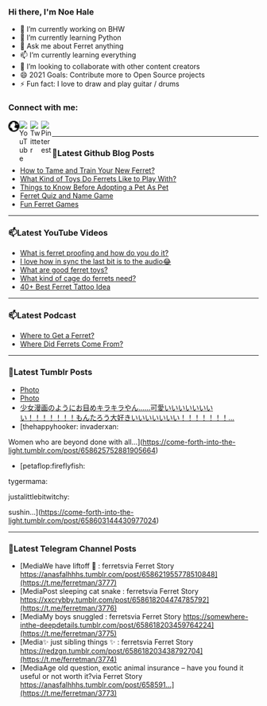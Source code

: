 ### Hi there, I'm Noe Hale

- 🔭 I’m currently working on BHW
- 🌱 I’m currently learning Python
- 💬 Ask me about Ferret anything
- 📫 I’m currently learning everything
- 🔭 I’m looking to collaborate with other content creators
- 😄 2021 Goals: Contribute more to Open Source projects
- ⚡ Fun fact: I love to draw and play guitar / drums

### Connect with me:

[<img align="left" alt="ferretvoice.com" width="22px" src="https://raw.githubusercontent.com/iconic/open-iconic/master/svg/globe.svg" />](https://ferretvoice.com)
[<img align="left" alt="YouTube" width="22px" src="https://cdn.jsdelivr.net/npm/simple-icons@v3/icons/youtube.svg" />](https://www.youtube.com/channel/UCk665XTfaMLVwFVWUmgnDiw)
[<img align="left" alt="Twitter" width="22px" src="https://cdn.jsdelivr.net/npm/simple-icons@v3/icons/twitter.svg" />](https://twitter.com/voiceferret)
[<img align="left" alt="Pinterest" width="22px" src="https://cdn.jsdelivr.net/npm/simple-icons@v3/icons/pinterest.svg" />](https://www.pinterest.com/voiceferret/)

<br />

---
### 🔭Latest Github Blog Posts
<!-- GITHUB:START -->
- [How to Tame and Train Your New Ferret?](http://noehale.github.io/how-to-tame-and-train-your-new-ferret/)
- [What Kind of Toys Do Ferrets Like to Play With?](http://noehale.github.io/what-kind-of-toys-do-ferrets-like-to-play-with/)
- [Things to Know Before Adopting a Pet As Pet](http://noehale.github.io/things-to-know-before-adopting-a-pet-as-pet/)
- [Ferret Quiz and Name Game](http://noehale.github.io/ferret-quiz/)
- [Fun Ferret Games](http://noehale.github.io/fun-ferret-games/)
<!-- GITHUB:END -->
---
### 📫Latest YouTube Videos

<!-- YOUTUBE:START -->
- [What is ferret proofing and how do you do it?](https://www.youtube.com/watch?v=81Syh_DJBQQ)
- [I love how in sync the last bit is to the audio😂](https://www.youtube.com/watch?v=WHBeGHwSlGY)
- [What are good ferret toys?](https://www.youtube.com/watch?v=tPxRilBzc0s)
- [What kind of cage do ferrets need?](https://www.youtube.com/watch?v=xzz6hC3sR5A)
- [40+ Best Ferret Tattoo Idea](https://www.youtube.com/watch?v=KIKqduR6Xcs)
<!-- YOUTUBE:END -->

---
### 📫Latest Podcast

<!-- PODCAST:START -->
- [Where to Get a Ferret?](https://anchor.fm/ferretvoice/episodes/Where-to-Get-a-Ferret-erurfu)
- [Where Did Ferrets Come From?](https://anchor.fm/ferretvoice/episodes/Where-Did-Ferrets-Come-From-eruq8g)
<!-- PODCAST:END -->
---
### 📝Latest Tumblr Posts

<!-- TUMBLR:START -->
- [Photo](https://come-forth-into-the-light.tumblr.com/post/658716340485521408)
- [Photo](https://come-forth-into-the-light.tumblr.com/post/658693726121689088)
- [少女漫画のようにお目めキラキラやん……可愛いいいいいいいい！！！！！！！もんたろう大好きいいいいいいい！！！！！！！...](https://come-forth-into-the-light.tumblr.com/post/658671080175697920)
- [thehappyhooker:
invaderxan:

Women who are beyond done with all...](https://come-forth-into-the-light.tumblr.com/post/658625752881905664)
- [petaflop:fireflyfish:

tygermama:

justalittlebitwitchy:


sushin...](https://come-forth-into-the-light.tumblr.com/post/658603144430977024)
<!-- TUMBLR:END -->
---
### 📝Latest Telegram Channel Posts

<!-- TELEGRAM:START -->
- [MediaWe have liftoff 🚀 : ferretsvia Ferret Story https://anasfalhhhs.tumblr.com/post/658621955778510848](https://t.me/ferretman/3777)
- [MediaPost sleeping cat snake : ferretsvia Ferret Story https://xxcrybby.tumblr.com/post/658618204474785792](https://t.me/ferretman/3776)
- [MediaMy boys snuggled : ferretsvia Ferret Story https://somewhere-inthe-deepdetails.tumblr.com/post/658618203459764224](https://t.me/ferretman/3775)
- [Media✨ just sibling things ✨ : ferretsvia Ferret Story https://redzgn.tumblr.com/post/658618203438792704](https://t.me/ferretman/3774)
- [MediaAge old question, exotic animal insurance – have you found it useful or not worth it?via Ferret Story https://anasfalhhhs.tumblr.com/post/658591...](https://t.me/ferretman/3773)
<!-- TELEGRAM:END -->
